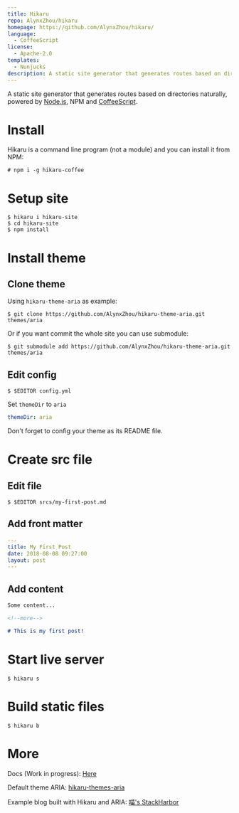 ```yaml
---
title: Hikaru
repo: AlynxZhou/hikaru
homepage: https://github.com/AlynxZhou/hikaru/
language:
  - CoffeeScript
license:
  - Apache-2.0
templates:
  - Nunjucks
description: A static site generator that generates routes based on directories naturally.
---
```

A static site generator that generates routes based on directories naturally, powered by [Node.js](https://nodejs.org), NPM and [CoffeeScript](https://coffeescript.org/).

# Install

Hikaru is a command line program (not a module) and you can install it from NPM:

```
# npm i -g hikaru-coffee
```

# Setup site

```
$ hikaru i hikaru-site
$ cd hikaru-site
$ npm install
```

# Install theme

## Clone theme

Using `hikaru-theme-aria` as example:

```
$ git clone https://github.com/AlynxZhou/hikaru-theme-aria.git themes/aria
```

Or if you want commit the whole site you can use submodule:

```
$ git submodule add https://github.com/AlynxZhou/hikaru-theme-aria.git themes/aria
```

## Edit config

```
$ $EDITOR config.yml
```

Set `themeDir` to `aria`

```yaml
themeDir: aria
```

Don't forget to config your theme as its README file.

# Create src file

## Edit file

```
$ $EDITOR srcs/my-first-post.md
```

## Add front matter

```yaml
---
title: My First Post
date: 2018-08-08 09:27:00
layout: post
---
```

## Add content

```markdown
Some content...

<!--more-->

# This is my first post!
```

# Start live server

```
$ hikaru s
```

# Build static files

```
$ hikaru b
```

# More

Docs (Work in progress): [Here](https://github.com/AlynxZhou/hikaru/blob/master/docs/en/index.md)

Default theme ARIA: [hikaru-themes-aria](https://github.com/AlynxZhou/hikaru-theme-aria/)

Example blog built with Hikaru and ARIA: [喵's StackHarbor](https://sh.alynx.xyz/)

